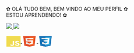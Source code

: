 &#10047; OLÁ TUDO BEM, BEM VINDO AO MEU PERFIL &#10047;
<br> ESTOU APRENDENDO! &#10047;
 <div>
   <a href="https://github.com/heloisa-faria">
   <img height="140em" src="https://github-readme-stats.vercel.app/api?username=heloisa-faria&show_icons=true&theme=panda&include_all_commits=true&count_private=true"/>
   <img height="140em" src="https://github-readme-stats.vercel.app/api/top-langs/?username=heloisa-faria&layout=compact&langs_count=6&theme=panda"/>
</div>
    
<div style="display: inline_block"><br>
  <img align="center" alt="Js" height="30" width="40" src="https://raw.githubusercontent.com/devicons/devicon/master/icons/javascript/javascript-plain.svg">
  <img align="center" alt="HTML" height="30" width="40" src="https://raw.githubusercontent.com/devicons/devicon/master/icons/html5/html5-original.svg">
  <img align="center" alt="CSS" height="30" width="40" src="https://raw.githubusercontent.com/devicons/devicon/master/icons/css3/css3-original.svg">
</div>
 


